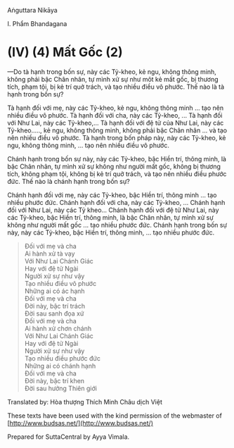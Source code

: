 Aṅguttara Nikāya

I. Phẩm Bhandagana

# (IV) (4) Mất Gốc (2)

—Do tà hạnh trong bốn sự, này các Tỷ-kheo, kẻ ngu, không thông minh, không phải bậc Chân nhân, tự mình xử sự như môt kẻ mất gốc, bị thương tích, phạm tội, bị kẻ trí quở trách, và tạo nhiều điều vô phước. Thế nào là tà hạnh trong bốn sự?

Tà hạnh đối với mẹ, này các Tỷ-kheo, kẻ ngu, không thông minh ... tạo nên nhiều điều vô phước. Tà hạnh đối với cha, này các Tỷ-kheo, ... Tà hạnh đối với Như Lai, này các Tỷ-kheo,... Tà hạnh đối với đệ tử của Như Lai, này các Tỷ-kheo....., kẻ ngu, không thông minh, không phải bậc Chân nhân ... và tạo nên nhiều điều vô phước. Tà hạnh trong bốn pháp này, này các Tỷ-kheo, kẻ ngu, không thông minh, ... tạo nên nhiều điều vô phước.

Chánh hạnh trong bốn sự này, này các Tỷ-kheo, bậc Hiền trí, thông minh, là bậc Chân nhân, tự mình xử sự không như người mất gốc, không bị thương tích, không phạm tội, không bị kẻ trí quở trách, và tạo nên nhiều điều phước đức. Thế nào là chánh hạnh trong bốn sự?

Chánh hạnh đối với mẹ, này các Tỷ-kheo, bậc Hiền trí, thông minh ... tạo nhiều phước đức. Chánh hạnh đối với cha, này các Tỷ-kheo, ... Chánh hạnh đối với Như Lai, này các Tỷ kheo... Chánh hạnh đối với đệ tử Như Lai, này các Tỷ-kheo, bậc Hiền trí, thông minh, là bậc Chân nhân, tự mình xử sự không như người mất gốc ... tạo nhiều phước đức. Chánh hạnh trong bốn sự này, này các Tỷ-kheo, bậc Hiền trí, thông minh, ... tạo nhiều phước đức.

> Ðối với mẹ và cha  
> Ai hành xử tà vạy  
> Với Như Lai Chánh Giác  
> Hay với đệ tử Ngài  
> Người xử sự như vậy  
> Tạo nhiều điều vô phước  
> Những ai có ác hạnh  
> Ðối với mẹ và cha  
> Ðời này, bậc trí trách  
> Ðời sau sanh đọa xứ  
> Ðối với mẹ và cha  
> Ai hành xử chơn chánh  
> Với Như Lai Chánh Giác  
> Hay với đệ tử Ngài  
> Người xử sự như vậy  
> Tạo nhiều điều phước đức  
> Những ai có chánh hạnh  
> Ðối với mẹ và cha  
> Ðời này, bậc trí khen  
> Ðời sau hưởng Thiên giới

Translated by: Hòa thượng Thích Minh Châu dịch Việt

These texts have been used with the kind permission of the webmaster of [http://www.budsas.net/](http://www.budsas.net/)

Prepared for SuttaCentral by Ayya Vimala.